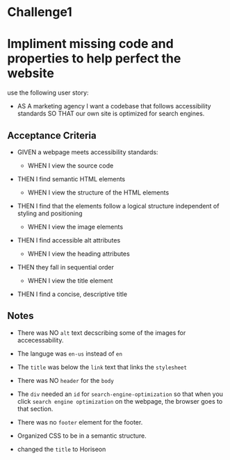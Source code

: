 # Challenge1
# Impliment missing code and properties to help perfect the website
use the following user story:

* AS A marketing agency I want a codebase that follows accessibility standards SO THAT our own site is optimized for search engines.

## Acceptance Criteria

* GIVEN a webpage meets accessibility standards:

    * WHEN I view the source code
* THEN I find semantic HTML elements

    * WHEN I view the structure of the HTML elements
* THEN I find that the elements follow a logical structure independent of styling and positioning

    * WHEN I view the image elements
* THEN I find accessible alt attributes

    * WHEN I view the heading attributes
* THEN they fall in sequential order

    * WHEN I view the title element
* THEN I find a concise, descriptive title

## Notes

* There was NO `alt` text decscribing some of the images for accecessability.

* The languge was `en-us` instead of `en`

* The `title` was below the `link` text that links the `stylesheet`

* There was NO `header` for the `body`

* The `div` needed an `id` for `search-engine-optimization` so that when you click `search engine optimization` on the webpage, the browser goes to that section.

* There was no `footer` element for the footer.

* Organized CSS to be in a semantic structure.

* changed the `title` to Horiseon
